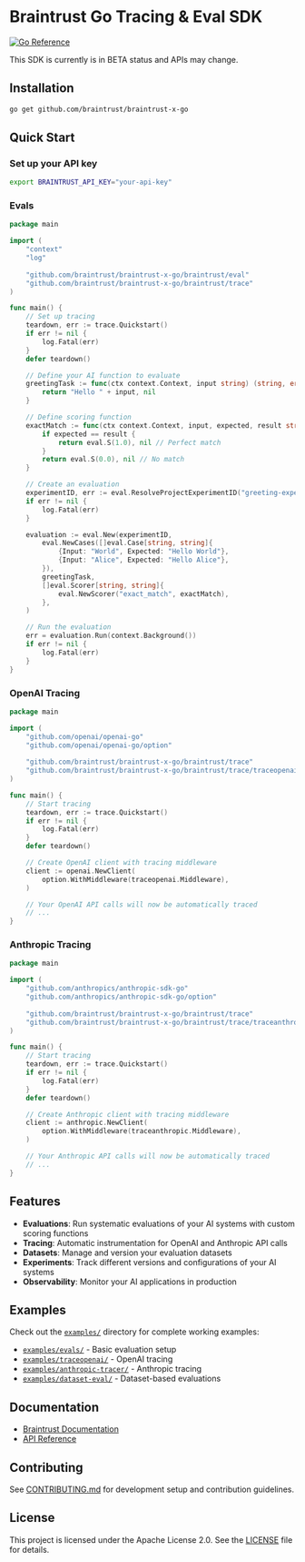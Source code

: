 
# Braintrust Go Tracing & Eval SDK

[![Go Reference](https://pkg.go.dev/badge/github.com/braintrust/braintrust-x-go.svg)](https://pkg.go.dev/github.com/braintrust/braintrust-x-go)

This SDK is currently is in BETA status and APIs may change.

## Installation

```bash
go get github.com/braintrust/braintrust-x-go
```

## Quick Start

### Set up your API key

```bash
export BRAINTRUST_API_KEY="your-api-key"
```

### Evals

```go
package main

import (
    "context"
    "log"
    
    "github.com/braintrust/braintrust-x-go/braintrust/eval"
    "github.com/braintrust/braintrust-x-go/braintrust/trace"
)

func main() {
    // Set up tracing
    teardown, err := trace.Quickstart()
    if err != nil {
        log.Fatal(err)
    }
    defer teardown()

    // Define your AI function to evaluate
    greetingTask := func(ctx context.Context, input string) (string, error) {
        return "Hello " + input, nil
    }

    // Define scoring function
    exactMatch := func(ctx context.Context, input, expected, result string, _ eval.Metadata) (eval.Scores, error) {
        if expected == result {
            return eval.S(1.0), nil // Perfect match
        }
        return eval.S(0.0), nil // No match
    }

    // Create an evaluation
    experimentID, err := eval.ResolveProjectExperimentID("greeting-experiment", "my-project")
    if err != nil {
        log.Fatal(err)
    }

    evaluation := eval.New(experimentID,
        eval.NewCases([]eval.Case[string, string]{
            {Input: "World", Expected: "Hello World"},
            {Input: "Alice", Expected: "Hello Alice"},
        }),
        greetingTask,
        []eval.Scorer[string, string]{
            eval.NewScorer("exact_match", exactMatch),
        },
    )

    // Run the evaluation
    err = evaluation.Run(context.Background())
    if err != nil {
        log.Fatal(err)
    }
}
```

### OpenAI Tracing

```go
package main

import (
    "github.com/openai/openai-go"
    "github.com/openai/openai-go/option"
    
    "github.com/braintrust/braintrust-x-go/braintrust/trace"
    "github.com/braintrust/braintrust-x-go/braintrust/trace/traceopenai"
)

func main() {
    // Start tracing
    teardown, err := trace.Quickstart()
    if err != nil {
        log.Fatal(err)
    }
    defer teardown()

    // Create OpenAI client with tracing middleware
    client := openai.NewClient(
        option.WithMiddleware(traceopenai.Middleware),
    )

    // Your OpenAI API calls will now be automatically traced
    // ...
}
```

### Anthropic Tracing

```go
package main

import (
    "github.com/anthropics/anthropic-sdk-go"
    "github.com/anthropics/anthropic-sdk-go/option"
    
    "github.com/braintrust/braintrust-x-go/braintrust/trace"
    "github.com/braintrust/braintrust-x-go/braintrust/trace/traceanthropic"
)

func main() {
    // Start tracing
    teardown, err := trace.Quickstart()
    if err != nil {
        log.Fatal(err)
    }
    defer teardown()

    // Create Anthropic client with tracing middleware
    client := anthropic.NewClient(
        option.WithMiddleware(traceanthropic.Middleware),
    )

    // Your Anthropic API calls will now be automatically traced
    // ...
}
```

## Features

- **Evaluations**: Run systematic evaluations of your AI systems with custom scoring functions
- **Tracing**: Automatic instrumentation for OpenAI and Anthropic API calls
- **Datasets**: Manage and version your evaluation datasets
- **Experiments**: Track different versions and configurations of your AI systems
- **Observability**: Monitor your AI applications in production

## Examples

Check out the [`examples/`](./examples/) directory for complete working examples:

- [`examples/evals/`](./examples/evals/) - Basic evaluation setup
- [`examples/traceopenai/`](./examples/traceopenai/) - OpenAI tracing
- [`examples/anthropic-tracer/`](./examples/anthropic-tracer/) - Anthropic tracing
- [`examples/dataset-eval/`](./examples/dataset-eval/) - Dataset-based evaluations

## Documentation

- [Braintrust Documentation](https://www.braintrust.dev/docs)
- [API Reference](https://pkg.go.dev/github.com/braintrust/braintrust-x-go)

## Contributing

See [CONTRIBUTING.md](./CONTRIBUTING.md) for development setup and contribution guidelines.

## License

This project is licensed under the Apache License 2.0. See the [LICENSE](./LICENSE) file for details.
